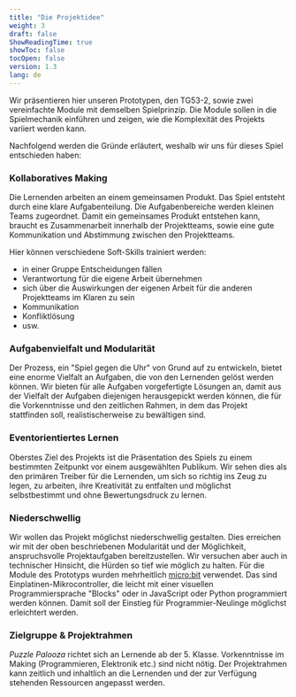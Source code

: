 ```yaml
---
title: "Die Projektidee"
weight: 3
draft: false
ShowReadingTime: true
showToc: false
tocOpen: false
version: 1.3
lang: de
---
```


Wir präsentieren hier unseren Prototypen, den TG53-2, sowie zwei vereinfachte Module mit demselben Spielprinzip. Die Module sollen in die Spielmechanik einführen und zeigen, wie die Komplexität des Projekts variiert werden kann.

Nachfolgend werden die Gründe erläutert, weshalb wir uns für dieses Spiel entschieden haben:

### Kollaboratives Making

Die Lernenden arbeiten an einem gemeinsamen Produkt. Das Spiel entsteht durch eine klare Aufgabenteilung. Die Aufgabenbereiche werden kleinen Teams zugeordnet. Damit ein gemeinsames Produkt entstehen kann, braucht es Zusammenarbeit innerhalb der Projektteams, sowie eine gute Kommunikation und Abstimmung zwischen den Projektteams.

Hier können verschiedene Soft-Skills trainiert werden: 

- in einer Gruppe Entscheidungen fällen
- Verantwortung für die eigene Arbeit übernehmen
- sich über die Auswirkungen der eigenen Arbeit für die anderen Projektteams im Klaren zu sein
- Kommunikation
- Konfliktlösung 
- usw.

### Aufgabenvielfalt und Modularität

Der Prozess, ein "Spiel gegen die Uhr" von Grund auf zu entwickeln, bietet eine enorme Vielfalt an Aufgaben, die von den Lernenden gelöst werden können. Wir bieten für alle Aufgaben vorgefertigte Lösungen an, damit aus der Vielfalt der Aufgaben diejenigen herausgepickt werden können, die für die Vorkenntnisse und den zeitlichen Rahmen, in dem das Projekt stattfinden soll, realistischerweise zu bewältigen sind.

### Eventorientiertes Lernen

Oberstes Ziel des Projekts ist die Präsentation des Spiels zu einem bestimmten Zeitpunkt vor einem ausgewählten Publikum. Wir sehen dies als den primären Treiber für die Lernenden, um sich so richtig ins Zeug zu legen, zu arbeiten, ihre Kreativität zu entfalten und möglichst selbstbestimmt und ohne Bewertungsdruck zu lernen.

### Niederschwellig

Wir wollen das Projekt möglichst niederschwellig gestalten. Dies erreichen wir mit der oben beschriebenen Modularität und der Möglichkeit, anspruchsvolle Projektaufgaben bereitzustellen. Wir versuchen aber auch in technischer Hinsicht, die Hürden so tief wie möglich zu halten. Für die Module des Prototyps wurden mehrheitlich [micro:bit](https://microbit.org/) verwendet. Das sind Einplatinen-Mikrocontroller, die leicht mit einer visuellen Programmiersprache "Blocks" oder in JavaScript oder Python programmiert werden können. Damit soll der Einstieg für Programmier-Neulinge möglichst erleichtert werden.

### Zielgruppe & Projektrahmen

*Puzzle Palooza* richtet sich an Lernende ab der 5. Klasse. Vorkenntnisse im Making (Programmieren, Elektronik etc.) sind nicht nötig. Der Projektrahmen kann zeitlich und inhaltlich an die Lernenden und der zur Verfügung stehenden Ressourcen angepasst werden.
